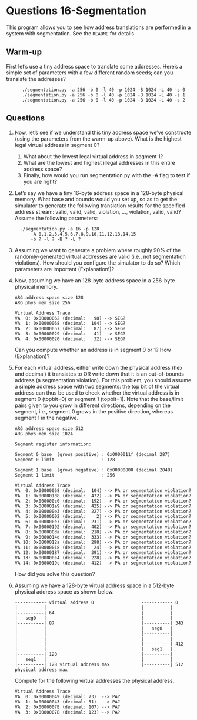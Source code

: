 # Questions 16-Segmentation

This program allows you to see how address translations are performed in a
system with segmentation. See the `README` for details.

## Warm-up

First let’s use a tiny address space to translate some addresses. Here’s a
simple set of parameters with a few different random seeds; can you translate
the addresses?

```text
      ./segmentation.py -a 256 -b 0 -l 40 -p 1024 -B 1024 -L 40 -s 0
      ./segmentation.py -a 256 -b 0 -l 40 -p 1024 -B 1024 -L 40 -s 1
      ./segmentation.py -a 256 -b 0 -l 40 -p 1024 -B 1024 -L 40 -s 2
```

## Questions

1. Now, let’s see if we understand this tiny address space we’ve constructe (using the parameters from the warm-up above). What is the highest legal virtual address in segment 0?
    1. What about the lowest legal virtual address in
   segment 1?
    2. What are the lowest and highest illegal addresses in this entire address space?
    3. Finally, how would you run segmentation.py with the -A flag to
   test if you are right?

2. Let’s say we have a tiny 16-byte address space in a 128-byte physical memory.
   What base and bounds would you set up, so as to get the simulator to generate
   the following translation results for the specified address stream: valid, valid, valid, violation, ..., violation, valid, valid? Assume the following
   parameters:

   ```text
     ./segmentation.py -a 16 -p 128
         -A 0,1,2,3,4,5,6,7,8,9,10,11,12,13,14,15
         -b ? -l ? -B ? -L ?
   ```

3. Assuming we want to generate a problem where roughly 90% of the
   randomly-generated virtual addresses are valid (i.e., not segmentation
   violations). How should you configure the simulator to do so? Which
   parameters are important (Explanation!)?

4. Now, assuming we have an 128-byte address space in a 256-byte physical memory.

   ```text
   ARG address space size 128
   ARG phys mem size 256

   Virtual Address Trace
   VA  0: 0x00000062 (decimal:   98) --> SEG?
   VA  1: 0x00000068 (decimal:  104) --> SEG?
   VA  2: 0x00000057 (decimal:   87) --> SEG?
   VA  3: 0x00000029 (decimal:   41) --> SEG?
   VA  4: 0x00000020 (decimal:   32) --> SEG?
   ```

   Can you compute whether an address is in segment 0 or 1? How (Explanation)?

5. For each virtual address, either write down the physical address (hex and
   decimal) it translates to OR write down that it is an out-of-bounds address
   (a segmentation violation). For this problem, you should assume a simple
   address space with two segments: the top bit of the virtual address can thus
   be used to check whether the virtual address is in segment 0 (topbit=0) or
   segment 1 (topbit=1). Note that the base/limit pairs given to you grow in
   different directions, depending on the segment, i.e., segment 0 grows in the
   positive direction, whereas segment 1 in the negative.

    ```text
    ARG address space size 512
    ARG phys mem size 1024

    Segment register information:

    Segment 0 base  (grows positive) : 0x0000011f (decimal 287)
    Segment 0 limit                  : 128

    Segment 1 base  (grows negative) : 0x00000800 (decimal 2048)
    Segment 1 limit                  : 256

    Virtual Address Trace
    VA  0: 0x00000068 (decimal:  104) --> PA or segmentation violation?
    VA  1: 0x000001d8 (decimal:  472) --> PA or segmentation violation?
    VA  2: 0x000000c0 (decimal:  192) --> PA or segmentation violation?
    VA  3: 0x000001a9 (decimal:  425) --> PA or segmentation violation?
    VA  4: 0x000000e3 (decimal:  227) --> PA or segmentation violation?
    VA  5: 0x00000002 (decimal:    2) --> PA or segmentation violation?
    VA  6: 0x000000e7 (decimal:  231) --> PA or segmentation violation?
    VA  7: 0x00000192 (decimal:  402) --> PA or segmentation violation?
    VA  8: 0x000000da (decimal:  218) --> PA or segmentation violation?
    VA  9: 0x0000014d (decimal:  333) --> PA or segmentation violation?
    VA 10: 0x0000012a (decimal:  298) --> PA or segmentation violation?
    VA 11: 0x00000018 (decimal:   24) --> PA or segmentation violation?
    VA 12: 0x00000187 (decimal:  391) --> PA or segmentation violation?
    VA 13: 0x000000e4 (decimal:  228) --> PA or segmentation violation?
    VA 14: 0x0000019c (decimal:  412) --> PA or segmentation violation?
    ```

   How did you solve this question?

6. Assuming we have a 128-byte virtual address space in a 512-byte physical address space as shown below.

    ```text
    ------------ virtual address 0                  ------------ 0
    |          |                                    |          |
    |----------| 64                                 |          |
    |   seg0   |                                    |          |
    |----------| 87                                 |----------| 343
    |          |                                    |   seg0   |
    |          |                                    |----------|
    |          |                                    |          |
    |          |                                    |----------| 412
    |          |                                    |   seg1   |
    |----------| 120                                |----------|
    |   seg1   |                                    |          |
    |----------| 128 virtual address max            |----------| 512 physical address max
    ```

    Compute for the following virtual addresses the physical address.

    ```text
    Virtual Address Trace
    VA  0: 0x00000049 (decimal: 73)  --> PA?
    VA  1: 0x00000043 (decimal: 51)  --> PA?
    VA  2: 0x0000007E (decimal: 107) --> PA?
    VA  3: 0x0000007B (decimal: 123) --> PA?
    ```